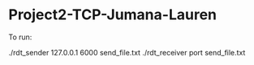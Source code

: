 # Project2-TCP-Jumana-Lauren

To run:

./rdt_sender 127.0.0.1 6000 send_file.txt
./rdt_receiver port send_file.txt

